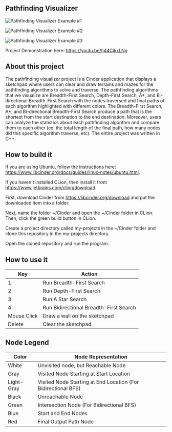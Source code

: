 ## Pathfinding Visualizer

![Pathfinding Visualizer Example #1](https://github.com/uiuc-fa20-cs126/final-project-CharlesShi46/blob/week2/example_images/example%231.png)

![Pathfinding Visualizer Example #2](https://github.com/uiuc-fa20-cs126/final-project-CharlesShi46/blob/week2/example_images/example%232.png)

![Pathfinding Visualizer Example #3](https://github.com/uiuc-fa20-cs126/final-project-CharlesShi46/blob/week2/example_images/example%233.png)

Project Demonstration here: https://youtu.be/tj44CikxLNg

## About this project

The pathfinding visualizer project is a Cinder application that displays a sketchpad where users can clear and draw terrains and mazes for the pathfinding algorithms to solve and traverse. The pathfinding algorithms that we visualize are Breadth-First Search, Depth-First Search, A*, and Bi-directional Breadth-First Search with the nodes traversed and final paths of each algorithm highlighted with different colors. The Breadth-First Search, A*, and Bi-directional Breadth-First Search produce a path that is the shortest from the start destination to the end destination. Moreover, users can analyze the statistics about each pathfinding algorithm and compare them to each other (ex. the total length of the final path, how many nodes did this specific algorithm traverse, etc). The entire project was written in C++. 

## How to build it

If you are using Ubuntu, follow the instructions here: https://www.libcinder.org/docs/guides/linux-notes/ubuntu.html.

If you haven't installed CLion, then install it from https://www.jetbrains.com/clion/download. 

First, download Cinder from https://libcinder.org/download and put the downloaded item into a folder. 

Next, name the folder ~/Cinder and open the ~/Cinder folder in CLion. Then, click the green build button in CLion. 

Create a project directory called my-projects in the ~/Cinder folder and clone this repository in the my-projects directory. 

Open the cloned repository and run the program. 

## How to use it

Key | Action
------------ | -------------
1 | Run Breadth-First Search
2 | Run Depth-First Search
3 | Run A Star Search
4 | Run Bidirectional Breadth-First Search
Mouse Click | Draw a wall on the sketchpad
Delete | Clear the sketchpad

## Node Legend

Color | Node Representation
------------ | -------------
White | Unvisited node, but Reachable Node
Gray | Visited Node Starting at Start Location
Light-Gray | Visited Node Starting at End Location (For Bidirectional BFS)
Black | Unreachable Node
Green | Intersection Node (For Bidirectional BFS)
Blue | Start and End Nodes
Red | Final Output Path Node
